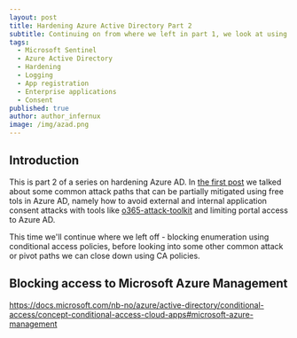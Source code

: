 ```yaml
---
layout: post
title: Hardening Azure Active Directory Part 2
subtitle: Continuing on from where we left in part 1, we look at using Conditional Access policies to limit enumration - and some other attack/pivot paths. 
tags:
  - Microsoft Sentinel
  - Azure Active Directory
  - Hardening
  - Logging
  - App registration
  - Enterprise applications
  - Consent
published: true
author: author_infernux
image: /img/azad.png
---
```


## Introduction

This is part 2 of a series on hardening Azure AD. In [the first post](https://www.infernux.no/AzureActiveDirectory-GeneralHardening/) we talked about some common attack paths that can be partially mitigated using free tols in Azure AD, namely how to avoid external and internal application consent attacks with tools like [o365-attack-toolkit](https://github.com/mdsecactivebreach/o365-attack-toolkit) and limiting portal access to Azure AD.

This time we'll continue where we left off - blocking enumeration using conditional access policies, before looking into some other common attack or pivot paths we can close down using CA policies.

## Blocking access to Microsoft Azure Management


https://docs.microsoft.com/nb-no/azure/active-directory/conditional-access/concept-conditional-access-cloud-apps#microsoft-azure-management